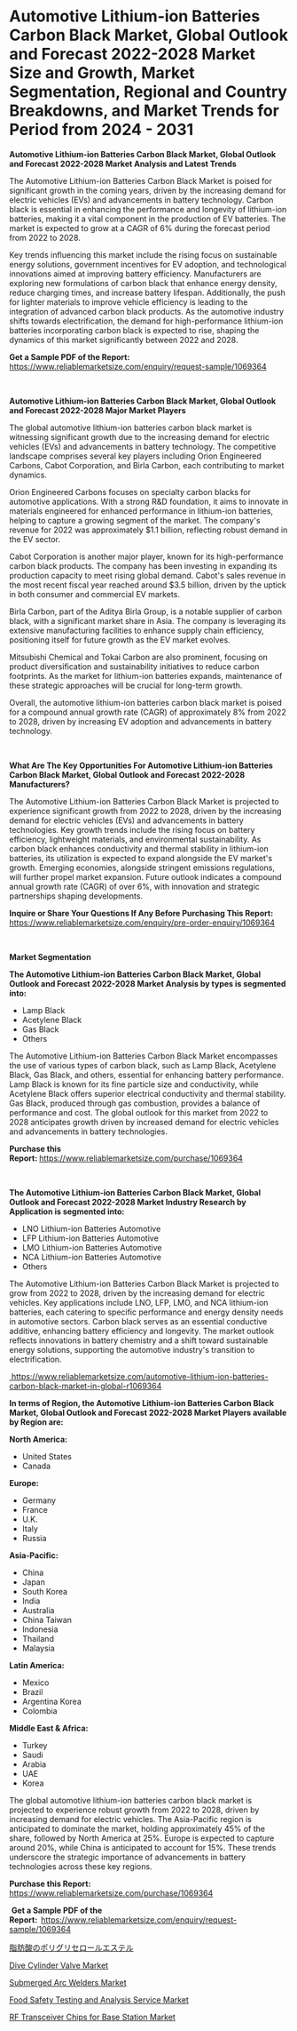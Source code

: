 <p><h1>Automotive Lithium-ion Batteries Carbon Black Market, Global Outlook and Forecast 2022-2028 Market Size and Growth, Market Segmentation, Regional and Country Breakdowns, and Market Trends for Period from 2024 -  2031</h1></p><p><strong>Automotive Lithium-ion Batteries Carbon Black Market, Global Outlook and Forecast 2022-2028 Market Analysis and Latest Trends</strong></p>
<p><p>The Automotive Lithium-ion Batteries Carbon Black Market is poised for significant growth in the coming years, driven by the increasing demand for electric vehicles (EVs) and advancements in battery technology. Carbon black is essential in enhancing the performance and longevity of lithium-ion batteries, making it a vital component in the production of EV batteries. The market is expected to grow at a CAGR of 6% during the forecast period from 2022 to 2028. </p><p>Key trends influencing this market include the rising focus on sustainable energy solutions, government incentives for EV adoption, and technological innovations aimed at improving battery efficiency. Manufacturers are exploring new formulations of carbon black that enhance energy density, reduce charging times, and increase battery lifespan. Additionally, the push for lighter materials to improve vehicle efficiency is leading to the integration of advanced carbon black products. As the automotive industry shifts towards electrification, the demand for high-performance lithium-ion batteries incorporating carbon black is expected to rise, shaping the dynamics of this market significantly between 2022 and 2028.</p></p>
<p><strong>Get a Sample PDF of the Report:&nbsp;</strong> <a href="https://www.reliablemarketsize.com/enquiry/request-sample/1069364?utm_campaign=1105&utm_medium=2&utm_source=Github&utm_content=ia&utm_term=04122024&utm_id=automotive-lithium-ion-batteries-carbon-black-market-global-outlook-and-forecast-2022-2028">https://www.reliablemarketsize.com/enquiry/request-sample/1069364</a></p>
<p>&nbsp;</p>
<p><strong>Automotive Lithium-ion Batteries Carbon Black Market, Global Outlook and Forecast 2022-2028 Major Market Players</strong></p>
<p><p>The global automotive lithium-ion batteries carbon black market is witnessing significant growth due to the increasing demand for electric vehicles (EVs) and advancements in battery technology. The competitive landscape comprises several key players including Orion Engineered Carbons, Cabot Corporation, and Birla Carbon, each contributing to market dynamics.</p><p>Orion Engineered Carbons focuses on specialty carbon blacks for automotive applications. With a strong R&D foundation, it aims to innovate in materials engineered for enhanced performance in lithium-ion batteries, helping to capture a growing segment of the market. The company's revenue for 2022 was approximately $1.1 billion, reflecting robust demand in the EV sector.</p><p>Cabot Corporation is another major player, known for its high-performance carbon black products. The company has been investing in expanding its production capacity to meet rising global demand. Cabot's sales revenue in the most recent fiscal year reached around $3.5 billion, driven by the uptick in both consumer and commercial EV markets.</p><p>Birla Carbon, part of the Aditya Birla Group, is a notable supplier of carbon black, with a significant market share in Asia. The company is leveraging its extensive manufacturing facilities to enhance supply chain efficiency, positioning itself for future growth as the EV market evolves.</p><p>Mitsubishi Chemical and Tokai Carbon are also prominent, focusing on product diversification and sustainability initiatives to reduce carbon footprints. As the market for lithium-ion batteries expands, maintenance of these strategic approaches will be crucial for long-term growth.</p><p>Overall, the automotive lithium-ion batteries carbon black market is poised for a compound annual growth rate (CAGR) of approximately 8% from 2022 to 2028, driven by increasing EV adoption and advancements in battery technology.</p></p>
<p>&nbsp;</p>
<p><strong>What Are The Key Opportunities For Automotive Lithium-ion Batteries Carbon Black Market, Global Outlook and Forecast 2022-2028 Manufacturers?</strong></p>
<p><p>The Automotive Lithium-ion Batteries Carbon Black Market is projected to experience significant growth from 2022 to 2028, driven by the increasing demand for electric vehicles (EVs) and advancements in battery technologies. Key growth trends include the rising focus on battery efficiency, lightweight materials, and environmental sustainability. As carbon black enhances conductivity and thermal stability in lithium-ion batteries, its utilization is expected to expand alongside the EV market's growth. Emerging economies, alongside stringent emissions regulations, will further propel market expansion. Future outlook indicates a compound annual growth rate (CAGR) of over 6%, with innovation and strategic partnerships shaping developments.</p></p>
<p><strong>Inquire or Share Your Questions If Any Before Purchasing This Report:</strong> <a href="https://www.reliablemarketsize.com/enquiry/pre-order-enquiry/1069364?utm_campaign=1105&utm_medium=2&utm_source=Github&utm_content=ia&utm_term=04122024&utm_id=automotive-lithium-ion-batteries-carbon-black-market-global-outlook-and-forecast-2022-2028">https://www.reliablemarketsize.com/enquiry/pre-order-enquiry/1069364</a></p>
<p>&nbsp;</p>
<p><strong>Market Segmentation</strong></p>
<p><strong>The Automotive Lithium-ion Batteries Carbon Black Market, Global Outlook and Forecast 2022-2028 Market Analysis by types is segmented into:</strong></p>
<p><ul><li>Lamp Black</li><li>Acetylene Black</li><li>Gas Black</li><li>Others</li></ul></p>
<p><p>The Automotive Lithium-ion Batteries Carbon Black Market encompasses the use of various types of carbon black, such as Lamp Black, Acetylene Black, Gas Black, and others, essential for enhancing battery performance. Lamp Black is known for its fine particle size and conductivity, while Acetylene Black offers superior electrical conductivity and thermal stability. Gas Black, produced through gas combustion, provides a balance of performance and cost. The global outlook for this market from 2022 to 2028 anticipates growth driven by increased demand for electric vehicles and advancements in battery technologies.</p></p>
<p><strong>Purchase this Report:&nbsp;</strong><a href="https://www.reliablemarketsize.com/purchase/1069364?utm_campaign=1105&utm_medium=2&utm_source=Github&utm_content=ia&utm_term=04122024&utm_id=automotive-lithium-ion-batteries-carbon-black-market-global-outlook-and-forecast-2022-2028">https://www.reliablemarketsize.com/purchase/1069364</a></p>
<p>&nbsp;</p>
<p><strong>The Automotive Lithium-ion Batteries Carbon Black Market, Global Outlook and Forecast 2022-2028 Market Industry Research by Application is segmented into:</strong></p>
<p><ul><li>LNO Lithium-ion Batteries Automotive</li><li>LFP Lithium-ion Batteries Automotive</li><li>LMO Lithium-ion Batteries Automotive</li><li>NCA Lithium-ion Batteries Automotive</li><li>Others</li></ul></p>
<p><p>The Automotive Lithium-ion Batteries Carbon Black Market is projected to grow from 2022 to 2028, driven by the increasing demand for electric vehicles. Key applications include LNO, LFP, LMO, and NCA lithium-ion batteries, each catering to specific performance and energy density needs in automotive sectors. Carbon black serves as an essential conductive additive, enhancing battery efficiency and longevity. The market outlook reflects innovations in battery chemistry and a shift toward sustainable energy solutions, supporting the automotive industry's transition to electrification.</p></p>
<p><a href="https://www.reliablemarketsize.com/automotive-lithium-ion-batteries-carbon-black-market-in-global-r1069364?utm_campaign=1105&utm_medium=2&utm_source=Github&utm_content=ia&utm_term=04122024&utm_id=automotive-lithium-ion-batteries-carbon-black-market-global-outlook-and-forecast-2022-2028">&nbsp;https://www.reliablemarketsize.com/automotive-lithium-ion-batteries-carbon-black-market-in-global-r1069364</a></p>
<p><strong>In terms of Region, the Automotive Lithium-ion Batteries Carbon Black Market, Global Outlook and Forecast 2022-2028 Market Players available by Region are:</strong></p>
<p>
    <p> <strong> North America: </strong>
        <ul>
            <li>United States</li>
            <li>Canada</li>
        </ul>
        </p> 
    <p> <strong> Europe: </strong>
        <ul>
            <li>Germany</li>
            <li>France</li>
            <li>U.K.</li>
            <li>Italy</li>
            <li>Russia</li>
        </ul>
        </p> 
    <p> <strong> Asia-Pacific: </strong>
        <ul>
            <li>China</li>
            <li>Japan</li>
            <li>South Korea</li>
            <li>India</li>
            <li>Australia</li>
            <li>China Taiwan</li>
            <li>Indonesia</li>
            <li>Thailand</li>
            <li>Malaysia</li>
        </ul>
        </p> 
    <p> <strong> Latin America: </strong>
        <ul>
            <li>Mexico</li>
            <li>Brazil</li>
            <li>Argentina Korea</li>
            <li>Colombia</li>
        </ul>
        </p> 
    <p> <strong> Middle East & Africa: </strong>
        <ul>
            <li>Turkey</li>
            <li>Saudi</li>
            <li>Arabia</li>
            <li>UAE</li>
            <li>Korea</li>
        </ul>
    </p>
    </p>
<p><p>The global automotive lithium-ion batteries carbon black market is projected to experience robust growth from 2022 to 2028, driven by increasing demand for electric vehicles. The Asia-Pacific region is anticipated to dominate the market, holding approximately 45% of the share, followed by North America at 25%. Europe is expected to capture around 20%, while China is anticipated to account for 15%. These trends underscore the strategic importance of advancements in battery technologies across these key regions.</p></p>
<p><strong>Purchase this Report: </strong><a href="https://www.reliablemarketsize.com/purchase/1069364?utm_campaign=1105&utm_medium=2&utm_source=Github&utm_content=ia&utm_term=04122024&utm_id=automotive-lithium-ion-batteries-carbon-black-market-global-outlook-and-forecast-2022-2028">https://www.reliablemarketsize.com/purchase/1069364</a></p>
<p>&nbsp;<strong>Get a Sample PDF of the Report:&nbsp;&nbsp;</strong><a href="https://www.reliablemarketsize.com/enquiry/request-sample/1069364?utm_campaign=1105&utm_medium=2&utm_source=Github&utm_content=ia&utm_term=04122024&utm_id=automotive-lithium-ion-batteries-carbon-black-market-global-outlook-and-forecast-2022-2028">https://www.reliablemarketsize.com/enquiry/request-sample/1069364</a></p>
<p><strong></strong></p>
<p><p><a href="https://github.com/lababdou/Market-Research-Report-List-6/blob/main/882763626850.md?utm_campaign=1105&utm_medium=2&utm_source=Github&utm_content=ia&utm_term=04122024&utm_id=automotive-lithium-ion-batteries-carbon-black-market-global-outlook-and-forecast-2022-2028">脂肪酸のポリグリセロールエステル</a></p><p><a href="https://www.linkedin.com/pulse/competitive-landscape-analysis-innovations-thedive-cylinder-f3mbe?utm_campaign=1105&utm_medium=2&utm_source=Github&utm_content=ia&utm_term=04122024&utm_id=automotive-lithium-ion-batteries-carbon-black-market-global-outlook-and-forecast-2022-2028">Dive Cylinder Valve Market</a></p><p><a href="https://www.linkedin.com/pulse/submerged-arc-welders-market-analysis-size-share-trends-forecast-kk43e?utm_campaign=1105&utm_medium=2&utm_source=Github&utm_content=ia&utm_term=04122024&utm_id=automotive-lithium-ion-batteries-carbon-black-market-global-outlook-and-forecast-2022-2028">Submerged Arc Welders Market</a></p><p><a href="https://issuu.com/reportprime-2/docs/food-safety-testing-and-analysis-service-market-si?utm_campaign=1105&utm_medium=2&utm_source=Github&utm_content=ia&utm_term=04122024&utm_id=automotive-lithium-ion-batteries-carbon-black-market-global-outlook-and-forecast-2022-2028">Food Safety Testing and Analysis Service Market</a></p><p><a href="https://issuu.com/reportprime-2/docs/rf-transceiver-chips-for-base-station-market-size-?utm_campaign=1105&utm_medium=2&utm_source=Github&utm_content=ia&utm_term=04122024&utm_id=automotive-lithium-ion-batteries-carbon-black-market-global-outlook-and-forecast-2022-2028">RF Transceiver Chips for Base Station Market</a></p></p>